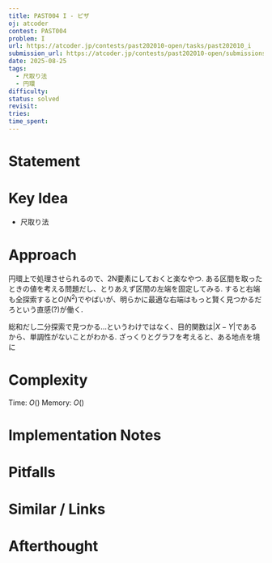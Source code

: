 ```yaml
---
title: PAST004 I - ピザ
oj: atcoder
contest: PAST004
problem: I
url: https://atcoder.jp/contests/past202010-open/tasks/past202010_i
submission_url: https://atcoder.jp/contests/past202010-open/submissions/68795380
date: 2025-08-25
tags:
  - 尺取り法
  - 円環
difficulty:
status: solved
revisit:
tries:
time_spent:
---
```


# Statement

# Key Idea
- 尺取り法
# Approach
円環上で処理させられるので、2N要素にしておくと楽なやつ.
ある区間を取ったときの値を考える問題だし、とりあえず区間の左端を固定してみる.
すると右端も全探索すると$O(N^2)$でやばいが、明らかに最適な右端はもっと賢く見つかるだろという直感(?)が働く.

総和だし二分探索で見つかる…というわけではなく、目的関数は$|X-Y|$であるから、単調性がないことがわかる.
ざっくりとグラフを考えると、ある地点を境に
# Complexity
Time: $O()$
Memory: $O()$

# Implementation Notes

# Pitfalls

# Similar / Links

# Afterthought
